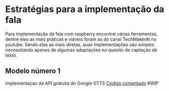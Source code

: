 # Estratégias para a implementação da fala
Para implementação da fala com raspberry encontrei várias ferramentas, dentre elas as mais práticas e viáveis foram as do canal TechMakerAI no youtube.
Sendo elas as mais diretas, suas implementações são simples necessitando apenas de algumas adaptações no quesito de captação de texto.
## Modelo número 1
Implementaçao da API gratuita do Google GTTS
[Código comentado](
Modelo-1-online-googleTTS.py)
#WIP
